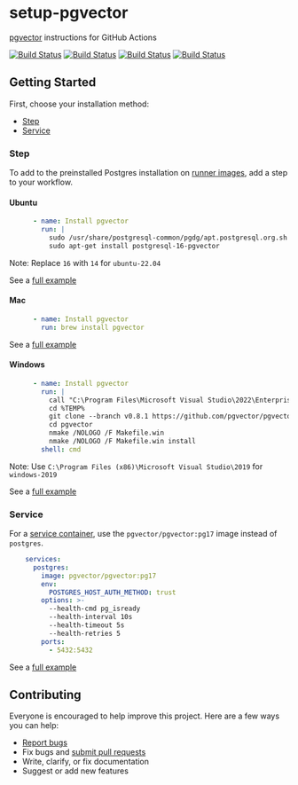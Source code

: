# setup-pgvector

[pgvector](https://github.com/pgvector/pgvector) instructions for GitHub Actions

[![Build Status](https://github.com/pgvector/setup-pgvector/actions/workflows/step-ubuntu.yml/badge.svg?branch=master)](https://github.com/pgvector/setup-pgvector/actions/workflows/step-ubuntu.yml) [![Build Status](https://github.com/pgvector/setup-pgvector/actions/workflows/step-mac.yml/badge.svg?branch=master)](https://github.com/pgvector/setup-pgvector/actions/workflows/step-mac.yml) [![Build Status](https://github.com/pgvector/setup-pgvector/actions/workflows/step-windows.yml/badge.svg?branch=master)](https://github.com/pgvector/setup-pgvector/actions/workflows/step-windows.yml) [![Build Status](https://github.com/pgvector/setup-pgvector/actions/workflows/service.yml/badge.svg?branch=master)](https://github.com/pgvector/setup-pgvector/actions/workflows/service.yml)

## Getting Started

First, choose your installation method:

- [Step](#step)
- [Service](#service)

### Step

To add to the preinstalled Postgres installation on [runner images](https://github.com/actions/runner-images#available-images), add a step to your workflow.

#### Ubuntu

```yml
      - name: Install pgvector
        run: |
          sudo /usr/share/postgresql-common/pgdg/apt.postgresql.org.sh -y
          sudo apt-get install postgresql-16-pgvector
```

Note: Replace `16` with `14` for `ubuntu-22.04`

See a [full example](https://github.com/pgvector/setup-pgvector/blob/master/.github/workflows/step-ubuntu.yml)

#### Mac

```yml
      - name: Install pgvector
        run: brew install pgvector
```

See a [full example](https://github.com/pgvector/setup-pgvector/blob/master/.github/workflows/step-mac.yml)

#### Windows

```yml
      - name: Install pgvector
        run: |
          call "C:\Program Files\Microsoft Visual Studio\2022\Enterprise\VC\Auxiliary\Build\vcvars64.bat"
          cd %TEMP%
          git clone --branch v0.8.1 https://github.com/pgvector/pgvector.git
          cd pgvector
          nmake /NOLOGO /F Makefile.win
          nmake /NOLOGO /F Makefile.win install
        shell: cmd
```

Note: Use `C:\Program Files (x86)\Microsoft Visual Studio\2019` for `windows-2019`

See a [full example](https://github.com/pgvector/setup-pgvector/blob/master/.github/workflows/step-windows.yml)

### Service

For a [service container](https://docs.github.com/en/actions/using-containerized-services/creating-postgresql-service-containers), use the `pgvector/pgvector:pg17` image instead of `postgres`.

```yml
    services:
      postgres:
        image: pgvector/pgvector:pg17
        env:
          POSTGRES_HOST_AUTH_METHOD: trust
        options: >-
          --health-cmd pg_isready
          --health-interval 10s
          --health-timeout 5s
          --health-retries 5
        ports:
          - 5432:5432
```

See a [full example](https://github.com/pgvector/setup-pgvector/blob/master/.github/workflows/service.yml)

## Contributing

Everyone is encouraged to help improve this project. Here are a few ways you can help:

- [Report bugs](https://github.com/pgvector/setup-pgvector/issues)
- Fix bugs and [submit pull requests](https://github.com/pgvector/setup-pgvector/pulls)
- Write, clarify, or fix documentation
- Suggest or add new features
